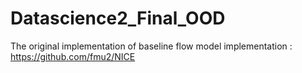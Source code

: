 # Datascience2_Final_OOD

The original implementation of baseline flow model implementation : https://github.com/fmu2/NICE
